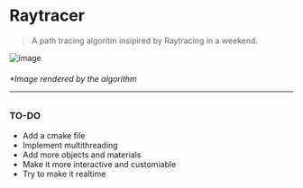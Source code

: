 # Raytracer
> A path tracing algoritm insipired by Raytracing in a weekend.

![image](https://user-images.githubusercontent.com/65235028/156541661-8cb65430-beda-475d-bc10-da08f8085a42.jpg)
<h6> *Image rendered by the algorithm
<hr>

### TO-DO
* Add a cmake file
* Implement multithreading 
* Add more objects and materials
* Make it more interactive and customiable
* Try to make it realtime
 


